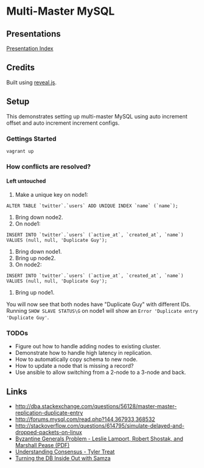 # Multi-Master MySQL

## Presentations

[Presentation Index](//josephdpurcell.github.io/multi-master-mysql/presentations)

## Credits

Built using [reveal.js](https://github.com/hakimel/reveal.js).

## Setup

This demonstrates setting up multi-master MySQL using auto increment offset and auto increment increment configs.

### Gettings Started

```
vagrant up
```

### How conflicts are resolved?

#### Left untouched

1. Make a unique key on node1:

```
ALTER TABLE `twitter`.`users` ADD UNIQUE INDEX `name` (`name`);
```

1. Bring down node2.
1. On node1:

```
INSERT INTO `twitter`.`users` (`active_at`, `created_at`, `name`) VALUES (null, null, 'Duplicate Guy');
```

1. Bring down node1.
1. Bring up node2.
1. On node2:

```
INSERT INTO `twitter`.`users` (`active_at`, `created_at`, `name`) VALUES (null, null, 'Duplicate Guy');
```

1. Bring up node1.

You will now see that both nodes have "Duplicate Guy" with different IDs. Running `SHOW SLAVE STATUS\G` on node1 will show an `Error 'Duplicate entry 'Duplicate Guy'`.


### TODOs

* Figure out how to handle adding nodes to existing cluster.
* Demonstrate how to handle high latency in replication.
* How to automatically copy schema to new node.
* How to update a node that is missing a record?
* Use ansible to allow switching from a 2-node to a 3-node and back.

## Links

* http://dba.stackexchange.com/questions/56128/master-master-replication-duplicate-entry
* http://forums.mysql.com/read.php?144,367933,368532
* http://stackoverflow.com/questions/614795/simulate-delayed-and-dropped-packets-on-linux
* [Byzantine Generals Problem - Leslie Lamport, Robert Shostak, and Marshall Pease (PDF)](https://www.microsoft.com/en-us/research/wp-content/uploads/2016/12/The-Byzantine-Generals-Problem.pdf)
* [Understanding Consensus - Tyler Treat](http://bravenewgeek.com/understanding-consensus/)
* [Turning the DB Inside Out with Samza](https://www.confluent.io/blog/turning-the-database-inside-out-with-apache-samza/)

